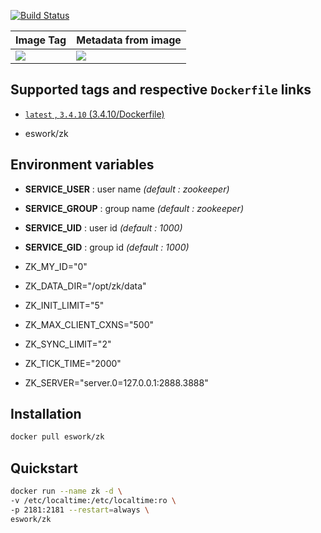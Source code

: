 [![Build Status](https://travis-ci.org/EsWork/docker-zk.svg?branch=master)](https://travis-ci.org/EsWork/docker-zk) 

|Image Tag | Metadata from image |
|--------- | :------------ |
|[![](https://images.microbadger.com/badges/version/eswork/zk.svg)](https://microbadger.com/images/eswork/zk "Get your own version badge on microbadger.com")|[![](https://images.microbadger.com/badges/image/eswork/zk.svg)](https://microbadger.com/images/eswork/zk "Get your own image badge on microbadger.com")

## Supported tags and respective `Dockerfile` links

- [`latest` , `3.4.10` (3.4.10/Dockerfile)](https://github.com/EsWork/docker-zk/blob/master/Dockerfile)

* eswork/zk

Environment variables
---

- **SERVICE_USER** : user name *(default : zookeeper)*
- **SERVICE_GROUP** : group name *(default : zookeeper)*
- **SERVICE_UID** : user id *(default : 1000)*
- **SERVICE_GID** : group id *(default : 1000)*

- ZK_MY_ID="0"
- ZK_DATA_DIR="/opt/zk/data"
- ZK_INIT_LIMIT="5"
- ZK_MAX_CLIENT_CXNS="500"
- ZK_SYNC_LIMIT="2"
- ZK_TICK_TIME="2000"
- ZK_SERVER="server.0=127.0.0.1:2888.3888"


Installation
---
```bash
docker pull eswork/zk
```

Quickstart
---

```bash
docker run --name zk -d \
-v /etc/localtime:/etc/localtime:ro \
-p 2181:2181 --restart=always \
eswork/zk
```